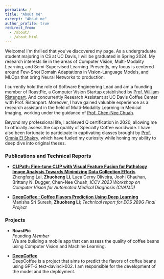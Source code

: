 ```yaml
---
permalink: /
title: "About me"
excerpt: "About me"
author_profile: true
redirect_from: 
  - /about/
  - /about.html
---
```


Welcome! I'm thrilled that you've discovered my page. As a undergraduate student majoring in CS at UC Davis, I will be graduated in Spring 2024. My research interests lie in the areas of Computer Vision, Multi-Modality Learning, and Semi-Supervised Learning. Presently, my focus is centered around Few-Shot Domain Adaptations in Vision-Language Models, and MLOps that bring Neural Networks to production.

I currently hold the role of Software Engineering Lead and am a founding member of RoastPic, a Computer Vision Startup established by [Prof. William Ristenpart](https://coffeecenter.ucdavis.edu/people/william-ristenpart). And concurrently Research Assistant at UC Davis Coffee Center with Prof. Ristenpart. Moreover, I have gained valuable experience as a research assistant in the field of Multi-Modality Learning in Medical Imaging, working under the guidance of [Prof. Chen-Nee Chuah](https://www.ece.ucdavis.edu/~chuah/rubinet/people/chuah/bio.html).

Beyond my professional life, I achieved Q certification in 2020, allowing me to officially assess the cup quality of Specialty Coffee worldwide. I have also been fortunate to participate in captivating classes brought by [Prof. Omnia El Shakry](https://www.omniaelshakry.com/), which have fueled my curiosity while honing my ability to deep dive into original theses.


### Publications and Technical Reports
* **[CLIPath: Fine-tune CLIP with Visual Feature Fusion for Pathology Image Analysis Towards Minimizing Data Collection Efforts](https://andy-lzh.github.io/files/ICCVW23_CVAMD_CLIPath.pdf)**  
 Zhengfeng Lai, **Zhuoheng Li**, Luca Cerny Oliveira, Joohi Chauhan, Brittany N. Dugger, Chen-Nee Chuah; 
 *ICCV 2023 Workshop on Computer Vision for Automated Medical Diagnosis (CVAMD)*

* **[DeepCoffee : Coffee Flavors Prediction Using Deep Learning](https://andy-lzh.github.io/files/ECS_289G_Final_Report.pdf)**  
 Manisha Sri Suresh, **Zhuoheng Li**; 
  *Technical report for ECS 289G Final Project*

### Projects
* **RoastPic**  
  *Founding Member*  
  We are building a mobile app that can assess the quality of coffee beans using Computer Vision and Machine Learning.

* **[DeepCoffee](https://andy-lzh.github.io/DeepCoffee/)**  
  DeepCoffee is a project that aims to predict the flavors of coffee beans using GPT-3 text-davinci-002. I am responsible for the development of the model and the deployment.